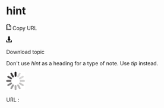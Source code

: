 # hint

![Copy URL](media/hint/Copy.png)
Copy URL

![Download](media/hint/Download.png)

Download topic

Don't use *hint* as a heading for a type of note. Use *tip* instead.

![In progress](media/hint/activity-large.gif)

URL :
